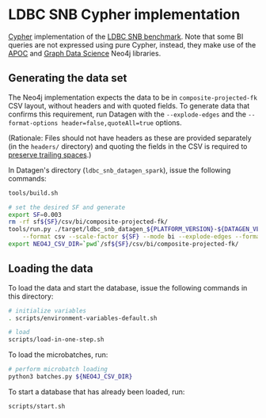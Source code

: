 # LDBC SNB Cypher implementation

[Cypher](http://www.opencypher.org/) implementation of the [LDBC SNB benchmark](https://github.com/ldbc/ldbc_snb_docs).
Note that some BI queries are not expressed using pure Cypher, instead, they make use of the [APOC](https://neo4j.com/labs/apoc/) and [Graph Data Science](https://neo4j.com/product/graph-data-science-library/) Neo4j libraries.

## Generating the data set

The Neo4j implementation expects the data to be in `composite-projected-fk` CSV layout, without headers and with quoted fields.
To generate data that confirms this requirement, run Datagen with the `--explode-edges` and the `--format-options header=false,quoteAll=true` options.

(Rationale: Files should not have headers as these are provided separately (in the `headers/` directory) and quoting the fields in the CSV is required to [preserve trailing spaces](https://neo4j.com/docs/operations-manual/4.2/tools/neo4j-admin-import/#import-tool-header-format).)

In Datagen's directory (`ldbc_snb_datagen_spark`), issue the following commands:

```bash
tools/build.sh

# set the desired SF and generate
export SF=0.003
rm -rf sf${SF}/csv/bi/composite-projected-fk/
tools/run.py ./target/ldbc_snb_datagen_${PLATFORM_VERSION}-${DATAGEN_VERSION}.jar -- \
    --format csv --scale-factor ${SF} --mode bi --explode-edges --format-options header=false,quoteAll=true --output-dir sf${SF}
export NEO4J_CSV_DIR=`pwd`/sf${SF}/csv/bi/composite-projected-fk/
```

## Loading the data

To load the data and start the database, issue the following commands in this directory:

```bash
# initialize variables
. scripts/environment-variables-default.sh

# load
scripts/load-in-one-step.sh
```

To load the microbatches, run:

```bash
# perform microbatch loading
python3 batches.py ${NEO4J_CSV_DIR}
```

To start a database that has already been loaded, run:

```bash
scripts/start.sh
```
